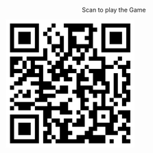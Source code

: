 <center><p>Scan to play the Game</p></center>
<img src="./img/Snake Game.png" width="300" 
     height="300"></img>
